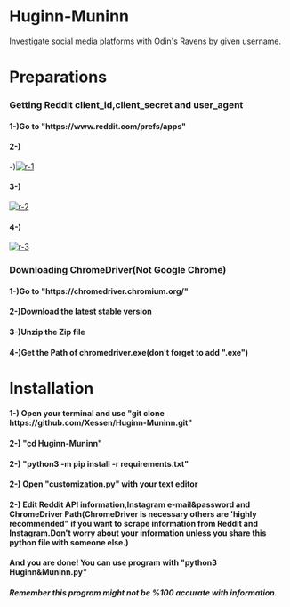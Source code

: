 # Huginn-Muninn
Investigate social media platforms with Odin's Ravens by given username.



<h1>Preparations</h1>
<h3>Getting Reddit client_id,client_secret and user_agent</h3>
<h4>1-)Go to "https://www.reddit.com/prefs/apps"</h4>
<h4>2-)</h4>-)<a href="https://ibb.co/yqswGHv"><img src="https://i.ibb.co/PgC73qX/r-1.png" alt="r-1" border="0"></a>
<h4>3-)</h4><a href="https://imgbb.com/"><img src="https://i.ibb.co/4jxSFmv/r-2.png" alt="r-2" border="0"></a>
<h4>4-)</h4><a href="https://ibb.co/941PXNP"><img src="https://i.ibb.co/4SXky7k/r-3.png" alt="r-3" border="0"></a>

<h3>Downloading ChromeDriver(Not Google Chrome)</h3>
<h4>1-)Go to "https://chromedriver.chromium.org/"</h4>
<h4>2-)Download the latest stable version</h4>
<h4>3-)Unzip the Zip file</h4>
<h4>4-)Get the Path of chromedriver.exe(don't forget to add ".exe")</h4>


<h1>Installation</h3>
<h4>1-) <span>Open your terminal and use "git clone https://github.com/Xessen/Huginn-Muninn.git"</span></h4>
<h4>2-) <span>"cd Huginn-Muninn"</span></h4>
<h4>2-) <span>"python3 -m pip install -r requirements.txt"</span></h4>
<h4>2-) <span>Open "customization.py" with your text editor</span></h4>
<h4>2-) <span>Edit Reddit API information,Instagram e-mail&password and ChromeDriver Path(ChromeDriver is necessary others are 'highly recommended" if you want to scrape information from Reddit and Instagram.Don't worry about your information unless you share this python file with someone else.)</span></h4>
<h4><span>And you are done! You can use program with "python3 Huginn&Muninn.py"</span></h4>



<h5>Remember this program might not be %100 accurate with information.</h5>


